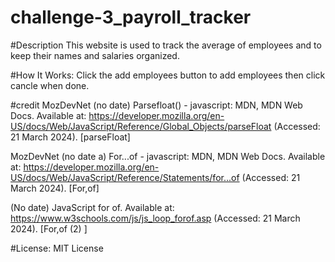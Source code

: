 # challenge-3_payroll_tracker

#Description
This website is used to track the average of employees and to keep their names and salaries organized.

#How It Works: Click the add employees button to add employees then click cancle when done.

#credit
MozDevNet (no date) Parsefloat() - javascript: MDN, MDN Web Docs. Available at: https://developer.mozilla.org/en-US/docs/Web/JavaScript/Reference/Global_Objects/parseFloat (Accessed: 21 March 2024). [parseFloat]

MozDevNet (no date a) For...of - javascript: MDN, MDN Web Docs. Available at: https://developer.mozilla.org/en-US/docs/Web/JavaScript/Reference/Statements/for...of (Accessed: 21 March 2024). [For,of]

(No date) JavaScript for of. Available at: https://www.w3schools.com/js/js_loop_forof.asp (Accessed: 21 March 2024). [For,of (2) ]

#License: MIT License
